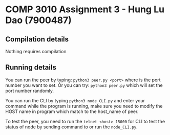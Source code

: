 # COMP 3010 Assignment 3 - Hung Lu Dao (7900487)

## Compilation details
Nothing requires compilation

## Running details
You can run the peer by typing: `python3 peer.py <port>` where <port> is the port number you want to set. Or you can try: `python3 peer.py` which will set the port number randomly.

You can run the CLI by typing `python3 node_CLI.py` and enter your command while the program is running, make sure you need to modify the HOST name in program which match to the host_name of peer.

To test the peer, you need to run the `telnet <host> 15000` for CLI to test the status of node by sending command to or run the `node_CLI.py`.